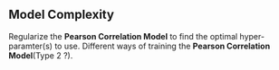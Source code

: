 ## Model Complexity

Regularize the **Pearson Correlation Model** to find the optimal hyper-paramter(s) to use. Different ways of training the **Pearson Correlation Model**(Type 2 ?).
